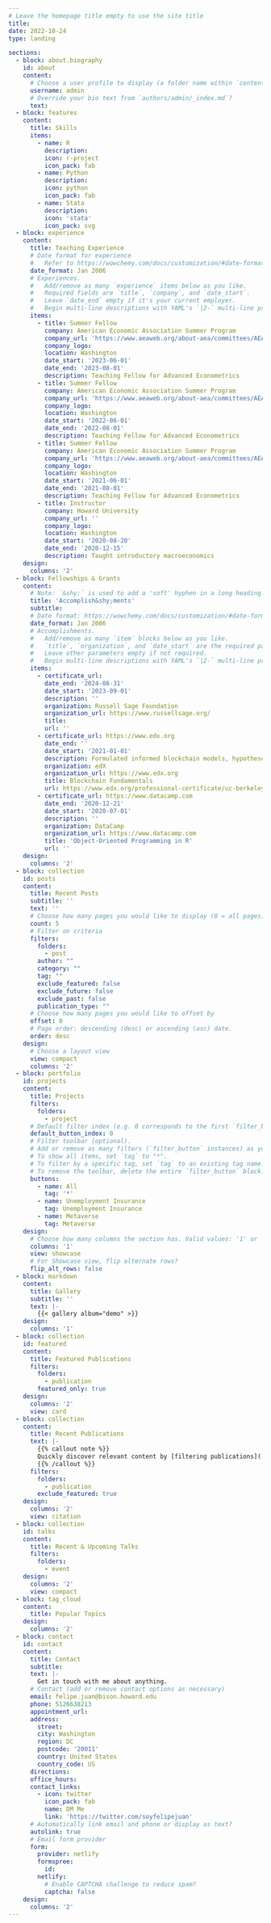 ```yaml
---
# Leave the homepage title empty to use the site title
title:
date: 2022-10-24
type: landing

sections:
  - block: about.biography
    id: about
    content:
      # Choose a user profile to display (a folder name within `content/authors/`)
      username: admin
      # Override your bio text from `authors/admin/_index.md`?
      text:
  - block: features
    content:
      title: Skills
      items:
        - name: R
          description: 
          icon: r-project
          icon_pack: fab
        - name: Python
          description: 
          icon: python
          icon_pack: fab
        - name: Stata
          description: 
          icon: 'stata'
          icon_pack: svg
  - block: experience
    content:
      title: Teaching Experience
      # Date format for experience
      #   Refer to https://wowchemy.com/docs/customization/#date-format
      date_format: Jan 2006
      # Experiences.
      #   Add/remove as many `experience` items below as you like.
      #   Required fields are `title`, `company`, and `date_start`.
      #   Leave `date_end` empty if it's your current employer.
      #   Begin multi-line descriptions with YAML's `|2-` multi-line prefix.
      items:
        - title: Summer Fellow
          company: American Economic Association Summer Program
          company_url: 'https://www.aeaweb.org/about-aea/committees/AEASP'
          company_logo: 
          location: Washington
          date_start: '2023-06-01'
          date_end: '2023-08-01'
          description: Teaching Fellow for Advanced Econometrics
        - title: Summer Fellow
          company: American Economic Association Summer Program
          company_url: 'https://www.aeaweb.org/about-aea/committees/AEASP'
          company_logo: 
          location: Washington
          date_start: '2022-06-01'
          date_end: '2022-08-01'
          description: Teaching Fellow for Advanced Econometrics
        - title: Summer Fellow
          company: American Economic Association Summer Program
          company_url: 'https://www.aeaweb.org/about-aea/committees/AEASP'
          company_logo: 
          location: Washington
          date_start: '2021-06-01'
          date_end: '2021-08-01'
          description: Teaching Fellow for Advanced Econometrics
        - title: Instructor
          company: Howard University
          company_url: ''
          company_logo: 
          location: Washington
          date_start: '2020-08-20'
          date_end: '2020-12-15'
          description: Taught introductory macroeconomics
    design:
      columns: '2'
  - block: Fellowships & Grants
    content:
      # Note: `&shy;` is used to add a 'soft' hyphen in a long heading.
      title: 'Accomplish&shy;ments'
      subtitle:
      # Date format: https://wowchemy.com/docs/customization/#date-format
      date_format: Jan 2006
      # Accomplishments.
      #   Add/remove as many `item` blocks below as you like.
      #   `title`, `organization`, and `date_start` are the required parameters.
      #   Leave other parameters empty if not required.
      #   Begin multi-line descriptions with YAML's `|2-` multi-line prefix.
      items:
        - certificate_url: 
          date_end: '2024-08-31'
          date_start: '2023-09-01'
          description: ''
          organization: Russell Sage Foundation
          organization_url: https://www.russellsage.org/
          title: 
          url: ''
        - certificate_url: https://www.edx.org
          date_end: ''
          date_start: '2021-01-01'
          description: Formulated informed blockchain models, hypotheses, and use cases.
          organization: edX
          organization_url: https://www.edx.org
          title: Blockchain Fundamentals
          url: https://www.edx.org/professional-certificate/uc-berkeleyx-blockchain-fundamentals
        - certificate_url: https://www.datacamp.com
          date_end: '2020-12-21'
          date_start: '2020-07-01'
          description: ''
          organization: DataCamp
          organization_url: https://www.datacamp.com
          title: 'Object-Oriented Programming in R'
          url: ''
    design:
      columns: '2'
  - block: collection
    id: posts
    content:
      title: Recent Posts
      subtitle: ''
      text: ''
      # Choose how many pages you would like to display (0 = all pages)
      count: 5
      # Filter on criteria
      filters:
        folders:
          - post
        author: ""
        category: ""
        tag: ""
        exclude_featured: false
        exclude_future: false
        exclude_past: false
        publication_type: ""
      # Choose how many pages you would like to offset by
      offset: 0
      # Page order: descending (desc) or ascending (asc) date.
      order: desc
    design:
      # Choose a layout view
      view: compact
      columns: '2'
  - block: portfolio
    id: projects
    content:
      title: Projects
      filters:
        folders:
          - project
      # Default filter index (e.g. 0 corresponds to the first `filter_button` instance below).
      default_button_index: 0
      # Filter toolbar (optional).
      # Add or remove as many filters (`filter_button` instances) as you like.
      # To show all items, set `tag` to "*".
      # To filter by a specific tag, set `tag` to an existing tag name.
      # To remove the toolbar, delete the entire `filter_button` block.
      buttons:
        - name: All
          tag: '*'
        - name: Unemployment Insurance 
          tag: Unemployment Insurance
        - name: Metaverse
          tag: Metaverse
    design:
      # Choose how many columns the section has. Valid values: '1' or '2'.
      columns: '1'
      view: showcase
      # For Showcase view, flip alternate rows?
      flip_alt_rows: false
  - block: markdown
    content:
      title: Gallery
      subtitle: ''
      text: |-
        {{< gallery album="demo" >}}
    design:
      columns: '1'
  - block: collection
    id: featured
    content:
      title: Featured Publications
      filters:
        folders:
          - publication
        featured_only: true
    design:
      columns: '2'
      view: card
  - block: collection
    content:
      title: Recent Publications
      text: |-
        {{% callout note %}}
        Quickly discover relevant content by [filtering publications](./publication/).
        {{% /callout %}}
      filters:
        folders:
          - publication
        exclude_featured: true
    design:
      columns: '2'
      view: citation
  - block: collection
    id: talks
    content:
      title: Recent & Upcoming Talks
      filters:
        folders:
          - event
    design:
      columns: '2'
      view: compact
  - block: tag_cloud
    content:
      title: Popular Topics
    design:
      columns: '2'
  - block: contact
    id: contact
    content:
      title: Contact
      subtitle:
      text: |-
        Get in touch with me about anything.
      # Contact (add or remove contact options as necessary)
      email: felipe.juan@bison.howard.edu
      phone: 5126638213
      appointment_url: 
      address:
        street: 
        city: Washington
        region: DC
        postcode: '20011'
        country: United States
        country_code: US
      directions: 
      office_hours:
      contact_links:
        - icon: twitter
          icon_pack: fab
          name: DM Me
          link: 'https://twitter.com/soyfelipejuan'
      # Automatically link email and phone or display as text?
      autolink: true
      # Email form provider
      form:
        provider: netlify
        formspree:
          id:
        netlify:
          # Enable CAPTCHA challenge to reduce spam?
          captcha: false
    design:
      columns: '2'
---
```

